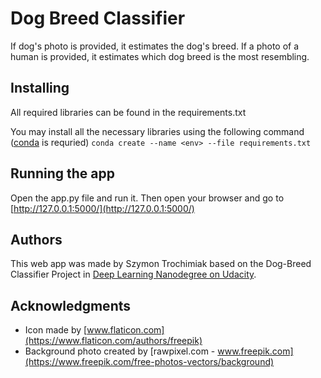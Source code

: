 # Dog Breed Classifier
If dog's photo is provided, it estimates the dog's breed. If a photo of a human is provided, it estimates which dog breed is the most resembling.

## Installing
All required libraries can be found in the requirements.txt

You may install all the necessary libraries using the following command ([conda](https://docs.conda.io/en/latest/) is requried)
```conda create --name <env> --file requirements.txt```

## Running the app
Open the app.py file and run it. Then open your browser and go to [http://127.0.0.1:5000/](http://127.0.0.1:5000/)

## Authors
This web app was made by Szymon Trochimiak based on the Dog-Breed Classifier Project in [Deep Learning Nanodegree on Udacity](https://www.udacity.com/course/deep-learning-nanodegree--nd101).

## Acknowledgments
- Icon made by [www.flaticon.com](https://www.flaticon.com/authors/freepik)
- Background photo created by [rawpixel.com - www.freepik.com](https://www.freepik.com/free-photos-vectors/background)
